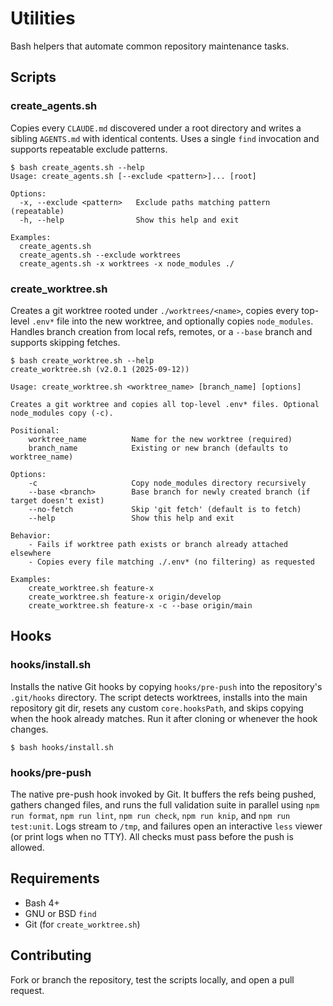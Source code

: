 # Utilities

Bash helpers that automate common repository maintenance tasks.

## Scripts

### create_agents.sh
Copies every `CLAUDE.md` discovered under a root directory and writes a sibling `AGENTS.md` with identical contents. Uses a single `find` invocation and supports repeatable exclude patterns.

```
$ bash create_agents.sh --help
Usage: create_agents.sh [--exclude <pattern>]... [root]

Options:
  -x, --exclude <pattern>   Exclude paths matching pattern (repeatable)
  -h, --help                Show this help and exit

Examples:
  create_agents.sh
  create_agents.sh --exclude worktrees
  create_agents.sh -x worktrees -x node_modules ./
```

### create_worktree.sh
Creates a git worktree rooted under `./worktrees/<name>`, copies every top-level `.env*` file into the new worktree, and optionally copies `node_modules`. Handles branch creation from local refs, remotes, or a `--base` branch and supports skipping fetches.

```
$ bash create_worktree.sh --help
create_worktree.sh (v2.0.1 (2025-09-12))

Usage: create_worktree.sh <worktree_name> [branch_name] [options]

Creates a git worktree and copies all top-level .env* files. Optional node_modules copy (-c).

Positional:
    worktree_name          Name for the new worktree (required)
    branch_name            Existing or new branch (defaults to worktree_name)

Options:
    -c                     Copy node_modules directory recursively
    --base <branch>        Base branch for newly created branch (if target doesn't exist)
    --no-fetch             Skip 'git fetch' (default is to fetch)
    --help                 Show this help and exit

Behavior:
    - Fails if worktree path exists or branch already attached elsewhere
    - Copies every file matching ./.env* (no filtering) as requested

Examples:
    create_worktree.sh feature-x
    create_worktree.sh feature-x origin/develop
    create_worktree.sh feature-x -c --base origin/main
```

## Hooks

### hooks/install.sh
Installs the native Git hooks by copying `hooks/pre-push` into the repository's `.git/hooks` directory. The script detects worktrees, installs into the main repository git dir, resets any custom `core.hooksPath`, and skips copying when the hook already matches. Run it after cloning or whenever the hook changes.

```
$ bash hooks/install.sh
```

### hooks/pre-push
The native pre-push hook invoked by Git. It buffers the refs being pushed, gathers changed files, and runs the full validation suite in parallel using `npm run format`, `npm run lint`, `npm run check`, `npm run knip`, and `npm run test:unit`. Logs stream to `/tmp`, and failures open an interactive `less` viewer (or print logs when no TTY). All checks must pass before the push is allowed.

## Requirements
- Bash 4+
- GNU or BSD `find`
- Git (for `create_worktree.sh`)

## Contributing
Fork or branch the repository, test the scripts locally, and open a pull request.
